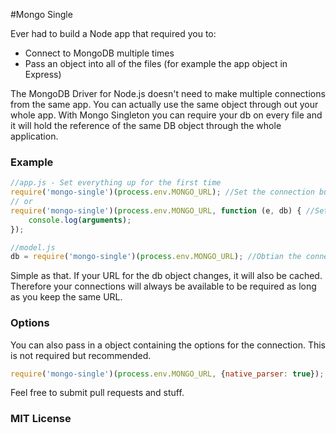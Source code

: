 #Mongo Single

Ever had to build a Node app that required you to:

*	Connect to MongoDB multiple times
*	Pass an object into all of the files (for example the app object in Express)

The MongoDB Driver for Node.js doesn't need to make multiple connections from the same app. You can actually use the same object through out your whole app. With Mongo Singleton you can require your db on every file and it will hold the reference of the same DB object through the whole application.

### Example

```js
//app.js - Set everything up for the first time
require('mongo-single')(process.env.MONGO_URL); //Set the connection but don't verify for errors or anything
// or
require('mongo-single')(process.env.MONGO_URL, function (e, db) { //Set and obtain the connection and inspect for errors
	console.log(arguments);
});
```


```js
//model.js
db = require('mongo-single')(process.env.MONGO_URL); //Obtian the connection
```

Simple as that. If your URL for the db object changes, it will also be cached. Therefore your connections will always be available to be required as long as you keep the same URL.

### Options

You can also pass in a object containing the options for the connection. This is not required but recommended.

```js
require('mongo-single')(process.env.MONGO_URL, {native_parser: true}); //Set the connection but don't verify for errors or anything
```

Feel free to submit pull requests and stuff.

### MIT License
